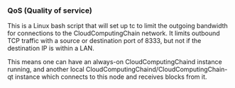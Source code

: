 ### QoS (Quality of service) ###

This is a Linux bash script that will set up tc to limit the outgoing bandwidth for connections to the CloudComputingChain network. It limits outbound TCP traffic with a source or destination port of 8333, but not if the destination IP is within a LAN.

This means one can have an always-on CloudComputingChaind instance running, and another local CloudComputingChaind/CloudComputingChain-qt instance which connects to this node and receives blocks from it.

